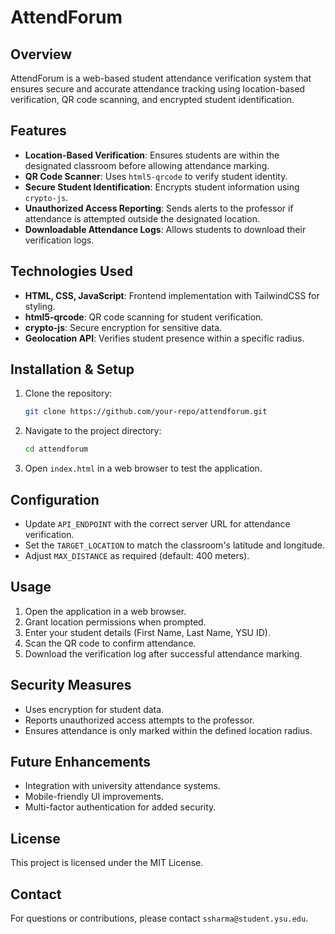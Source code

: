 # AttendForum

## Overview
AttendForum is a web-based student attendance verification system that ensures secure and accurate attendance tracking using location-based verification, QR code scanning, and encrypted student identification.

## Features
- **Location-Based Verification**: Ensures students are within the designated classroom before allowing attendance marking.
- **QR Code Scanner**: Uses `html5-qrcode` to verify student identity.
- **Secure Student Identification**: Encrypts student information using `crypto-js`.
- **Unauthorized Access Reporting**: Sends alerts to the professor if attendance is attempted outside the designated location.
- **Downloadable Attendance Logs**: Allows students to download their verification logs.

## Technologies Used
- **HTML, CSS, JavaScript**: Frontend implementation with TailwindCSS for styling.
- **html5-qrcode**: QR code scanning for student verification.
- **crypto-js**: Secure encryption for sensitive data.
- **Geolocation API**: Verifies student presence within a specific radius.

## Installation & Setup
1. Clone the repository:
   ```bash
   git clone https://github.com/your-repo/attendforum.git
   ```
2. Navigate to the project directory:
   ```bash
   cd attendforum
   ```
3. Open `index.html` in a web browser to test the application.

## Configuration
- Update `API_ENDPOINT` with the correct server URL for attendance verification.
- Set the `TARGET_LOCATION` to match the classroom's latitude and longitude.
- Adjust `MAX_DISTANCE` as required (default: 400 meters).

## Usage
1. Open the application in a web browser.
2. Grant location permissions when prompted.
3. Enter your student details (First Name, Last Name, YSU ID).
4. Scan the QR code to confirm attendance.
5. Download the verification log after successful attendance marking.

## Security Measures
- Uses encryption for student data.
- Reports unauthorized access attempts to the professor.
- Ensures attendance is only marked within the defined location radius.

## Future Enhancements
- Integration with university attendance systems.
- Mobile-friendly UI improvements.
- Multi-factor authentication for added security.

## License
This project is licensed under the MIT License.

## Contact
For questions or contributions, please contact `ssharma@student.ysu.edu`.

